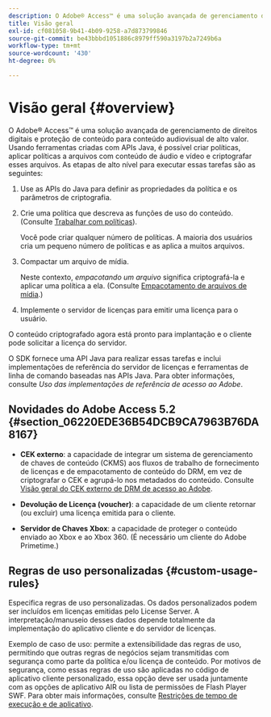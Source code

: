 ```yaml
---
description: O Adobe® Access™ é uma solução avançada de gerenciamento de direitos digitais e proteção de conteúdo para conteúdo audiovisual de alto valor. Usando ferramentas criadas com APIs Java, é possível criar políticas, aplicar políticas a arquivos com conteúdo de áudio e vídeo e criptografar esses arquivos. As etapas de alto nível para executar essas tarefas são as seguintes
title: Visão geral
exl-id: cf081058-9b41-4b09-9258-a7d873799846
source-git-commit: be43bbbd1051886c8979ff590a3197b2a7249b6a
workflow-type: tm+mt
source-wordcount: '430'
ht-degree: 0%

---
```


# Visão geral {#overview}

O Adobe® Access™ é uma solução avançada de gerenciamento de direitos digitais e proteção de conteúdo para conteúdo audiovisual de alto valor. Usando ferramentas criadas com APIs Java, é possível criar políticas, aplicar políticas a arquivos com conteúdo de áudio e vídeo e criptografar esses arquivos. As etapas de alto nível para executar essas tarefas são as seguintes:

1. Use as APIs do Java para definir as propriedades da política e os parâmetros de criptografia.
1. Crie uma política que descreva as funções de uso do conteúdo. (Consulte [Trabalhar com políticas](../../aaxs-protecting-content/content-working-with-policies/content-working-with-policies-overview.md)).

   Você pode criar qualquer número de políticas. A maioria dos usuários cria um pequeno número de políticas e as aplica a muitos arquivos.

1. Compactar um arquivo de mídia.

   Neste contexto, *empacotando um arquivo* significa criptografá-la e aplicar uma política a ela. (Consulte [Empacotamento de arquivos de mídia](../../aaxs-protecting-content/content-packaging-media-files/content-packaging-media-files-overview.md).)

1. Implemente o servidor de licenças para emitir uma licença para o usuário.

O conteúdo criptografado agora está pronto para implantação e o cliente pode solicitar a licença do servidor.

O SDK fornece uma API Java para realizar essas tarefas e inclui implementações de referência do servidor de licenças e ferramentas de linha de comando baseadas nas APIs Java. Para obter informações, consulte *Uso das implementações de referência de acesso ao Adobe*.

## Novidades do Adobe Access 5.2 {#section_06220EDE36B54DCB9CA7963B76DA8167}

* **CEK externo**: a capacidade de integrar um sistema de gerenciamento de chaves de conteúdo (CKMS) aos fluxos de trabalho de fornecimento de licenças e de empacotamento de conteúdo do DRM, em vez de criptografar o CEK e agrupá-lo nos metadados do conteúdo. Consulte [Visão geral do CEK externo de DRM de acesso ao Adobe](../../aaxs-drm-xkey-mgmt/aaxs-drm-using-external-cek-overview.md).

* **Devolução de Licença (voucher)**: a capacidade de um cliente retornar (ou excluir) uma licença emitida para o cliente.
* **Servidor de Chaves Xbox**: a capacidade de proteger o conteúdo enviado ao Xbox e ao Xbox 360. (É necessário um cliente do Adobe Primetime.)

## Regras de uso personalizadas {#custom-usage-rules}

Especifica regras de uso personalizadas. Os dados personalizados podem ser incluídos em licenças emitidas pelo License Server. A interpretação/manuseio desses dados depende totalmente da implementação do aplicativo cliente e do servidor de licenças.

Exemplo de caso de uso: permite a extensibilidade das regras de uso, permitindo que outras regras de negócios sejam transmitidas com segurança como parte da política e/ou licença de conteúdo. Por motivos de segurança, como essas regras de uso são aplicadas no código de aplicativo cliente personalizado, essa opção deve ser usada juntamente com as opções de aplicativo AIR ou lista de permissões de Flash Player SWF. Para obter mais informações, consulte [Restrições de tempo de execução e de aplicativo](../../aaxs-protecting-content/content-introduction/content-usage-rules/content-runtime-application-restrictions/content-allowlist-air.md).
